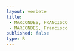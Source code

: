 ```yaml
---
layout: verbete
title:
 - MARCONDES, FRANCISCO
 - MARCONDES, Francisco
published: false
type: R
---
```


